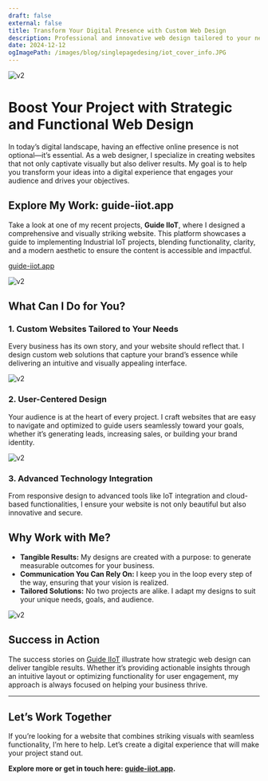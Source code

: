 ```yaml
---
draft: false
external: false
title: Transform Your Digital Presence with Custom Web Design
description: Professional and innovative web design tailored to your needs. I create user-focused, visually captivating websites that deliver measurable results
date: 2024-12-12
ogImagePath: /images/blog/singlepagedesing/iot_cover_info.JPG
---
```


![v2](/images/blog/singlepagedesing/cover_esp_infoprodcut.JPG)
# Boost Your Project with Strategic and Functional Web Design

In today’s digital landscape, having an effective online presence is not optional—it’s essential. As a web designer, I specialize in creating websites that not only captivate visually but also deliver results. My goal is to help you transform your ideas into a digital experience that engages your audience and drives your objectives.

## Explore My Work: guide-iiot.app
Take a look at one of my recent projects, **Guide IIoT**, where I designed a comprehensive and visually striking website. This platform showcases a guide to implementing Industrial IoT projects, blending functionality, clarity, and a modern aesthetic to ensure the content is accessible and impactful.

[guide-iiot.app](https://guide-iiot.vercel.app/)


![v2](/images/blog/singlepagedesing/notion_cta_pdf.JPG)
## What Can I Do for You?

### 1. Custom Websites Tailored to Your Needs

Every business has its own story, and your website should reflect that. I design custom web solutions that capture your brand’s essence while delivering an intuitive and visually appealing interface.

![v2](/images/blog/singlepagedesing/ctanewsletter_infoproduct.JPG)
### 2. User-Centered Design

Your audience is at the heart of every project. I craft websites that are easy to navigate and optimized to guide users seamlessly toward your goals, whether it’s generating leads, increasing sales, or building your brand identity.

![v2](/images/blog/singlepagedesing/repsonsive_inforpordcut.JPG)
### 3. Advanced Technology Integration

From responsive design to advanced tools like IoT integration and cloud-based functionalities, I ensure your website is not only beautiful but also innovative and secure.

## Why Work with Me?

- **Tangible Results:** My designs are created with a purpose: to generate measurable outcomes for your business.
- **Communication You Can Rely On:** I keep you in the loop every step of the way, ensuring that your vision is realized.
- **Tailored Solutions:** No two projects are alike. I adapt my designs to suit your unique needs, goals, and audience.

![v2](/images/blog/singlepagedesing/sectionsss_infopordcut_esp.JPG)
## Success in Action

The success stories on [Guide IIoT](https://guide-iiot.vercel.app/) illustrate how strategic web design can deliver tangible results. Whether it’s providing actionable insights through an intuitive layout or optimizing functionality for user engagement, my approach is always focused on helping your business thrive.

---

## Let’s Work Together

If you’re looking for a website that combines striking visuals with seamless functionality, I’m here to help. Let’s create a digital experience that will make your project stand out.

**Explore more or get in touch here: [guide-iiot.app](https://guide-iiot.vercel.app/).**
